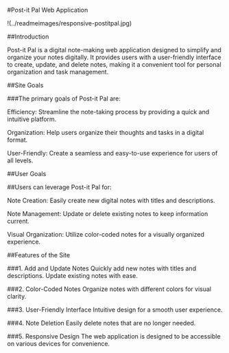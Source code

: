 #Post-it Pal Web Application

!(../readmeimages/responsive-postitpal.jpg)

##Introduction

Post-it Pal is a digital note-making web application designed to simplify and organize your notes digitally. It provides users with a user-friendly interface to create, update, and delete notes, making it a convenient tool for personal organization and task management.

##Site Goals

###The primary goals of Post-it Pal are:

Efficiency: Streamline the note-taking process by providing a quick and intuitive platform.

Organization: Help users organize their thoughts and tasks in a digital format.

User-Friendly: Create a seamless and easy-to-use experience for users of all levels.

##User Goals

##Users can leverage Post-it Pal for:

Note Creation: Easily create new digital notes with titles and descriptions.

Note Management: Update or delete existing notes to keep information current.

Visual Organization: Utilize color-coded notes for a visually organized experience.

##Features of the Site

###1. Add and Update Notes
Quickly add new notes with titles and descriptions.
Update existing notes with ease.

###2. Color-Coded Notes
Organize notes with different colors for visual clarity.

###3. User-Friendly Interface
Intuitive design for a smooth user experience.

###4. Note Deletion
Easily delete notes that are no longer needed.

###5. Responsive Design
The web application is designed to be accessible on various devices for convenience.
